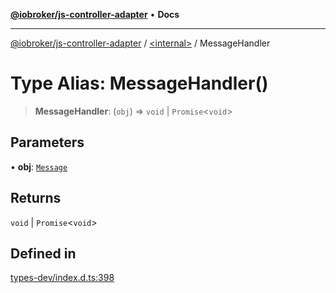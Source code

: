 [**@iobroker/js-controller-adapter**](../../README.md) • **Docs**

***

[@iobroker/js-controller-adapter](../../globals.md) / [\<internal\>](../README.md) / MessageHandler

# Type Alias: MessageHandler()

> **MessageHandler**: (`obj`) => `void` \| `Promise`\<`void`\>

## Parameters

• **obj**: [`Message`](../interfaces/Message.md)

## Returns

`void` \| `Promise`\<`void`\>

## Defined in

[types-dev/index.d.ts:398](https://github.com/ioBroker/ioBroker.js-controller/blob/6e6387bb66b8177b201746ee5d7461396c3654ed/packages/types-dev/index.d.ts#L398)
